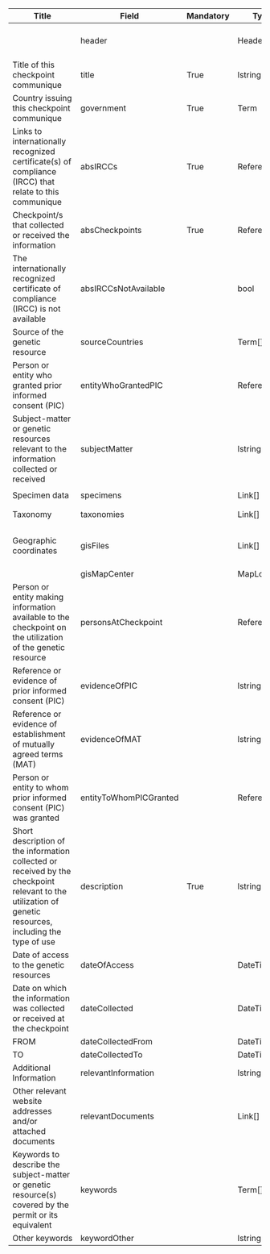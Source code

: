 <table class="schema-table" style="table-layout: fixed; width: 100%;">
  <thead>
    <tr>
      <th>Title</th>
      <th>Field</th>
      <th>Mandatory</th>
      <th>Type</th>
      <th>Example</th>
    </tr>
  </thead>
  <tbody>
    <tr>
      <td></td>
      <td>header</td>
      <td></td>
      <td>Header</td>
      <td><code>{ "identifier": "63B9CA56-9D43-E877-2A96-2C95986522D5", "schema": "absCheckpointCommunique", "languages": ["en"] }</code></td>
    </tr>
    <tr>
      <td>Title of this checkpoint communique</td>
      <td>title</td>
      <td>True</td>
      <td>lstring</td>
      <td><code>{ "en": "Test Title" }</code></td>
    </tr>
    <tr>
      <td>Country issuing this checkpoint communique</td>
      <td>government</td>
      <td>True</td>
      <td>Term</td>
      <td><code>{ "identifier": "af" }</code></td>
    </tr>
    <tr>
      <td>Links to internationally recognized certificate(s) of compliance (IRCC) that relate to this communique</td>
      <td>absIRCCs</td>
      <td>True</td>
      <td>Reference[]</td>
      <td><code>[ { "identifier": "CB51626B-CF45-2AA0-3A24-459669DDCC34@1" } ]</code></td>
    </tr>
    <tr>
      <td>Checkpoint/s that collected or received the information</td>
      <td>absCheckpoints</td>
      <td>True</td>
      <td>Reference[]</td>
      <td><code>[ { "identifier": "3E387C20-E70C-997B-EABB-BC4C9A1E142F@1" } ]</code></td>
    </tr>
    <tr>
      <td>The internationally recognized certificate of compliance (IRCC) is not available</td>
      <td>absIRCCsNotAvailable</td>
      <td></td>
      <td>bool</td>
      <td><code>True</code></td>
    </tr>
    <tr>
      <td>Source of the genetic resource</td>
      <td>sourceCountries</td>
      <td></td>
      <td>Term[]</td>
      <td><code>[ { "identifier": "af" } ]</code></td>
    </tr>
    <tr>
      <td>Person or entity who granted prior informed consent (PIC)</td>
      <td>entityWhoGrantedPIC</td>
      <td></td>
      <td>Reference</td>
      <td><code>{ "identifier": "DECLARE-ORGANISATION_19584_20241007134350919@1" }</code></td>
    </tr>
    <tr>
      <td>Subject-matter or genetic resources relevant to the information collected or received</td>
      <td>subjectMatter</td>
      <td></td>
      <td>lstring</td>
      <td><code>{ "en": "&lt;div&gt;&lt;!--block--&gt;Test Info&lt;/div&gt;" }</code></td>
    </tr>
    <tr>
      <td>Specimen data</td>
      <td>specimens</td>
      <td></td>
      <td>Link[]</td>
      <td><code>[ { "url": "https://www.google.com", "name": "Google", "language": "en" } ]</code></td>
    </tr>
    <tr>
      <td>Taxonomy</td>
      <td>taxonomies</td>
      <td></td>
      <td>Link[]</td>
      <td><code>[ { "url": "https://www.google.com", "name": "Google", "language": "en" } ]</code></td>
    </tr>
    <tr>
      <td>Geographic coordinates</td>
      <td>gisFiles</td>
      <td></td>
      <td>Link[]</td>
      <td><code>[ { "url": "/api/v2013/documents/63B9CA56-9D43-E877-2A96-2C95986522D5/attachments/615856/test.json", "name": "test.json", "tag": "Test Tag", "language": "en" } ]</code></td>
    </tr>
    <tr>
      <td></td>
      <td>gisMapCenter</td>
      <td></td>
      <td>MapLocation</td>
      <td></td>
    </tr>
    <tr>
      <td>Person or entity making information available to the checkpoint on the utilization of the genetic resource</td>
      <td>personsAtCheckpoint</td>
      <td></td>
      <td>Reference[]</td>
      <td><code>[ { "identifier": "DECLARE-ORGANISATION_19584_20241007134350919@1" } ]</code></td>
    </tr>
    <tr>
      <td>Reference or evidence of prior informed consent (PIC)</td>
      <td>evidenceOfPIC</td>
      <td></td>
      <td>lstring</td>
      <td><code>{ "en": "&lt;div&gt;&lt;!--block--&gt;Test Info&lt;/div&gt;" }</code></td>
    </tr>
    <tr>
      <td>Reference or evidence of establishment of mutually agreed terms (MAT)</td>
      <td>evidenceOfMAT</td>
      <td></td>
      <td>lstring</td>
      <td><code>{ "en": "&lt;div&gt;&lt;!--block--&gt;Test Info&lt;/div&gt;" }</code></td>
    </tr>
    <tr>
      <td>Person or entity to whom prior informed consent (PIC) was granted</td>
      <td>entityToWhomPICGranted</td>
      <td></td>
      <td>Reference</td>
      <td><code>{ "identifier": "DECLARE-ORGANISATION_19584_20241007134350919@1" }</code></td>
    </tr>
    <tr>
      <td>Short description of the information collected or received by the checkpoint relevant to the utilization of genetic resources, including the type of use</td>
      <td>description</td>
      <td>True</td>
      <td>lstring</td>
      <td><code>{ "en": "&lt;div&gt;&lt;!--block--&gt;Test Info&lt;/div&gt;" }</code></td>
    </tr>
    <tr>
      <td>Date of access to the genetic resources</td>
      <td>dateOfAccess</td>
      <td></td>
      <td>DateTime</td>
      <td><code>2024-10-24</code></td>
    </tr>
    <tr>
      <td>Date on which the information was collected or received at the checkpoint</td>
      <td>dateCollected</td>
      <td></td>
      <td>DateTime</td>
      <td><code>2024-10-26</code></td>
    </tr>
    <tr>
      <td>FROM</td>
      <td>dateCollectedFrom</td>
      <td></td>
      <td>DateTime</td>
      <td><code>2024-10-01</code></td>
    </tr>
    <tr>
      <td>TO</td>
      <td>dateCollectedTo</td>
      <td></td>
      <td>DateTime</td>
      <td><code>2024-10-23</code></td>
    </tr>
    <tr>
      <td>Additional Information</td>
      <td>relevantInformation</td>
      <td></td>
      <td>lstring</td>
      <td><code>{ "en": "&lt;div&gt;&lt;!--block--&gt;Test Info&lt;/div&gt;" }</code></td>
    </tr>
    <tr>
      <td>Other relevant website addresses and/or attached documents</td>
      <td>relevantDocuments</td>
      <td></td>
      <td>Link[]</td>
      <td><code>[ { "url": "https://www.google.com", "name": "Google", "language": "en" } ]</code></td>
    </tr>
    <tr>
      <td>Keywords to describe the subject-matter or genetic resource(s) covered by the permit or its equivalent</td>
      <td>keywords</td>
      <td></td>
      <td>Term[]</td>
      <td><code>[ { "identifier": "term-id-1" }, { "identifier": "term-id-2" } ]</code></td>
    </tr>
    <tr>
      <td>Other keywords </td>
      <td>keywordOther</td>
      <td></td>
      <td>lstring</td>
      <td><code>{ "en": "Test Keywords" }</code></td>
    </tr>
  </tbody>
</table>
